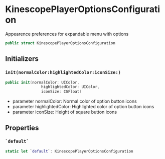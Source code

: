 # KinescopePlayerOptionsConfiguration

Appearence preferences for expandable menu with options

``` swift
public struct KinescopePlayerOptionsConfiguration 
```

## Initializers

### `init(normalColor:highlightedColor:iconSize:)`

``` swift
public init(normalColor: UIColor,
                highlightedColor: UIColor,
                iconSize: CGFloat) 
```

  - parameter normalColor: Normal color of option button icons
  - parameter highlightedColor: Highlighted color of option button icons
  - parameter iconSize: Height of square button icons

## Properties

### `` `default` ``

``` swift
static let `default`: KinescopePlayerOptionsConfiguration 
```
